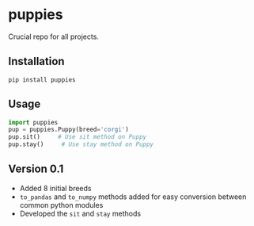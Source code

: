# puppies

Crucial repo for all projects.

## Installation

```
pip install puppies
```

## Usage

```python
import puppies
pup = puppies.Puppy(breed='corgi')
pup.sit()     # Use sit method on Puppy
pup.stay()     # Use stay method on Puppy
```

## Version 0.1

* Added 8 initial breeds
* `to_pandas` and `to_numpy` methods added for easy conversion between common python modules
* Developed the `sit` and `stay` methods
